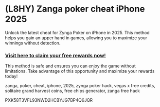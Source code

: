 # (L8HY) Zanga poker cheat iPhone 2025

Unlock the latest cheat for Zynga Poker on iPhone in 2025. This method helps you gain an upper hand in games, allowing you to maximize your winnings without detection.  

### [Visit here to claim your free rewards now!](https://gamehunters.win/zynga-poker)  

This method is safe and ensures you can enjoy the game without limitations. Take advantage of this opportunity and maximize your rewards today!  

zanga, poker, cheat, iphone, 2025, zynga poker hack, vegas x free credits, solitaire grand harvest coins, free chips generator, zanga free hack  

PXK58T3VFL93NWD2HCBYJG7BP4Q6JQR  
